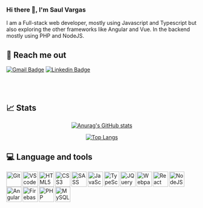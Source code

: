 ### Hi there 👋, I'm Saul Vargas
I am a Full-stack web developer, mostly using Javascript and Typescript but also exploring the other frameworks like Angular and Vue.
In the backend mostly using PHP and NodeJS.

## :email: Reach me out

<!--If you want to get in touch, talk to me about a project collaboration or just to say hi, use the following links or send an email to saul.alberto.vargas@gmail.com.-->

[![Gmail Badge](https://img.shields.io/badge/-saul.alberto.vargas-important?style=flat&logo=gmail&logoColor=white)](mailto:saul.alberto.vargas@gmail.com)
[![Linkedin Badge](https://img.shields.io/badge/-Saul%20Vargas-blue?style=flat&logo=linkedin&logoColor=white)](https://www.linkedin.com/in/saul-vargas-39216519b/)

<br />
<br />

## :chart_with_upwards_trend: Stats
<div align="center">
    
[![Anurag's GitHub stats](https://github-readme-stats.vercel.app/api?username=Shadox-0495&show_icons=true&theme=algolia)](https://github.com/anuraghazra/github-readme-stats)
    
   
[![Top Langs](https://github-readme-stats.vercel.app/api/top-langs/?username=Shadox-0495&layout=compact&show_icons=true&theme=algolia)](https://github.com/anuraghazra/github-readme-stats)
  
</div>

## :computer: Language and tools
<img align="left" alt="Git" width="40px" src="https://cdn.jsdelivr.net/gh/devicons/devicon/icons/git/git-original.svg">
<img align="left" alt="VScode" width="40px" src="https://cdn.jsdelivr.net/gh/devicons/devicon/icons/vscode/vscode-original.svg">
<img align="left" alt="HTML5" width="40px" src="https://cdn.jsdelivr.net/gh/devicons/devicon/icons/html5/html5-original.svg">
<img align="left" alt="CSS3" width="40px" src="https://cdn.jsdelivr.net/gh/devicons/devicon/icons/css3/css3-original.svg">
<img align="left" alt="SASS" width="40px" src="https://cdn.jsdelivr.net/gh/devicons/devicon/icons/sass/sass-original.svg" />
<img align="left" alt="JavaScript" width="40px" src="https://cdn.jsdelivr.net/gh/devicons/devicon/icons/javascript/javascript-original.svg">
<img align="left" alt="TypeScript" width="40px" src="https://cdn.jsdelivr.net/gh/devicons/devicon/icons/typescript/typescript-original.svg">
<img align="left" alt="JQuery" width="40px" src="https://cdn.jsdelivr.net/gh/devicons/devicon/icons/jquery/jquery-original.svg">
<img align="left" alt="Webpack" width="40px" src="https://cdn.jsdelivr.net/gh/devicons/devicon/icons/webpack/webpack-original.svg" />
<img align="left" alt="React" width="40px" src="https://cdn.jsdelivr.net/gh/devicons/devicon/icons/react/react-original.svg">
<img align="left" alt="NodeJS" width="40px" src="https://cdn.jsdelivr.net/gh/devicons/devicon/icons/nodejs/nodejs-original.svg" />
<img align="left" alt="Angular2+" width="40px" src="https://cdn.jsdelivr.net/gh/devicons/devicon/icons/angularjs/angularjs-original.svg">
<img align="left" alt="Firebase" width="40px" src="https://cdn.jsdelivr.net/gh/devicons/devicon/icons/firebase/firebase-plain.svg">
<img align="left" alt="PHP" width="40px" src="https://cdn.jsdelivr.net/gh/devicons/devicon/icons/php/php-plain.svg">
<img align="left" alt="MySQL" width="40px" src="https://cdn.jsdelivr.net/gh/devicons/devicon/icons/mysql/mysql-original.svg">

